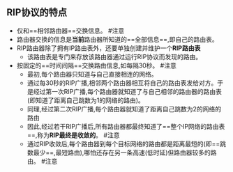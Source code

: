 ## RIP协议的特点
- 仅和==相邻路由器==交换信息。 #注意
- 路由器交换的信息是**当前**路由器所知道的==全部信息==,即自己的路由表。
- RIP路由器除了拥有IP路由表外，还要单独创建并维护一个**RIP路由表**
	- 该路由表是专门来存放该路由器通过运行RIP协议而发现的路由。
- 按固定的==时间间隔==交换路由信息,如每隔30秒。 #注意
	- 最初,每个路由器只知道与自己直接相连的网络。
	- 通过每30秒的RIP广播,相邻两个路由器相互将自己的路由表发给对方。于是经过第一次RIP广播,每个路由器就知道了与自己相邻的路由器的路由表(即知道了距离自己跳数为1的网络的路由)。
	- 同理,经过第二次RIP广播,每个路由器就知道了距离自己跳数为2的网络的路由
	- 因此,经过若干RIP广播后,所有路由器都最终知道了==整个IP网络的路由表==,称为**RIP最终是收敛的**。 #注意
	- 通过RIP收敛后,每个路由器到每个目标网络的路由都是距离最短的(即==跳数最少==,最短路由),哪怕还存在另一条高速(低时延)但路由器较多的路由。 #注意
